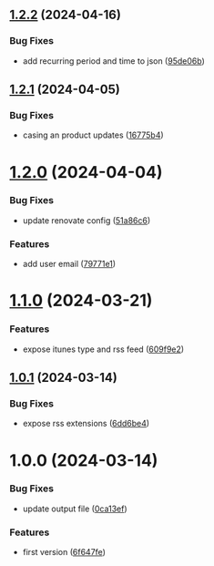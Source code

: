 ## [1.2.2](https://github.com/sesamyab/podcast-schemas/compare/v1.2.1...v1.2.2) (2024-04-16)


### Bug Fixes

* add recurring period and time to json ([95de06b](https://github.com/sesamyab/podcast-schemas/commit/95de06b2505fccc733c49fa0a09b6a0324eb0872))

## [1.2.1](https://github.com/sesamyab/podcast-schemas/compare/v1.2.0...v1.2.1) (2024-04-05)


### Bug Fixes

* casing an product updates ([16775b4](https://github.com/sesamyab/podcast-schemas/commit/16775b4ca1c18715f50ae2b32a3d91bb4d70c7ec))

# [1.2.0](https://github.com/sesamyab/podcast-schemas/compare/v1.1.0...v1.2.0) (2024-04-04)


### Bug Fixes

* update renovate config ([51a86c6](https://github.com/sesamyab/podcast-schemas/commit/51a86c6e342a50324d92370b063b8975f5560b33))


### Features

* add user email ([79771e1](https://github.com/sesamyab/podcast-schemas/commit/79771e1a92e5367e0bb5b83496e688bddcad20d8))

# [1.1.0](https://github.com/sesamyab/podcast-schemas/compare/v1.0.1...v1.1.0) (2024-03-21)


### Features

* expose itunes type and rss feed ([609f9e2](https://github.com/sesamyab/podcast-schemas/commit/609f9e23339714b8e84bfdf43ca2526c2f989e84))

## [1.0.1](https://github.com/sesamyab/podcast-schemas/compare/v1.0.0...v1.0.1) (2024-03-14)


### Bug Fixes

* expose rss extensions ([6dd6be4](https://github.com/sesamyab/podcast-schemas/commit/6dd6be4958589aa4b7a0886b439e90e5f7b10cdd))

# 1.0.0 (2024-03-14)


### Bug Fixes

* update output file ([0ca13ef](https://github.com/sesamyab/podcast-schemas/commit/0ca13efefb351abba92662d7882d784630fae815))


### Features

* first version ([6f647fe](https://github.com/sesamyab/podcast-schemas/commit/6f647fef0591e4c8da268cbcd8fff9c407ea74c7))
